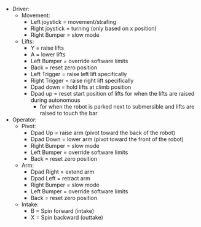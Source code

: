 - Driver:
  - Movement:
    - Left joystick = movement/strafing
    - Right joystick = turning (only based on x position)
    - Right Bumper = slow mode
  - Lifts:
    - Y = raise lifts
    - A = lower lifts
    - Left Bumper = override software limits
    - Back = reset zero position
    - Left Trigger = raise left lift specifically
    - Right Trigger = raise right lift specifically
    - Dpad down = hold lifts at climb position
    - Dpad up = reset start position of lifts for when the lifts are raised during autonomous
      - for when the robot is parked next to submersible and lifts are raised to touch the bar
- Operator:
  - Pivot:
    - Dpad Up = raise arm (pivot toward the back of the robot)
    - Dpad Down = lower arm (pivot toward the front of the robot)
    - Right Bumper = slow mode
    - Left Bumper = override software limits
    - Back = reset zero position
  - Arm:
    - Dpad Right = extend arm
    - Dpad Left = retract arm
    - Right Bumper = slow mode
    - Left Bumper = override software limits
    - Back = reset zero position
  - Intake:
    - B = Spin forward (intake)
    - X = Spin backward (outtake)